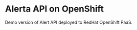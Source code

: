 Alerta API on OpenShift
=======================

Demo version of Alert API deployed to RedHat OpenShift PaaS.



